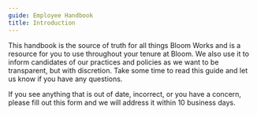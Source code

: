 ```yaml
---
guide: Employee Handbook
title: Introduction
---
```


This handbook is the source of truth for all things Bloom Works and is a resource for you to use throughout your tenure at Bloom. We also use it to inform candidates of our practices and policies as we want to be transparent, but with discretion. Take some time to read this guide and let us know if you have any questions. 

If you see anything that is out of date, incorrect, or you have a concern, please fill out this form and we will address it within 10 business days.